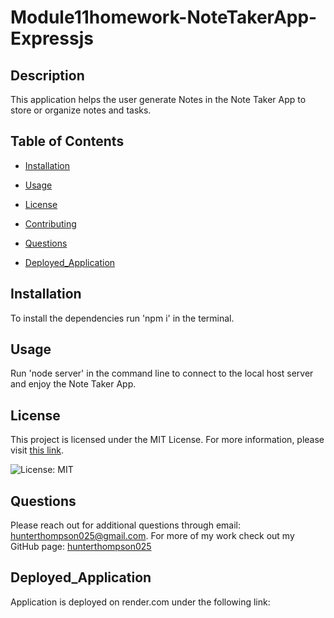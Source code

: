 # Module11homework-NoteTakerApp-Expressjs

## Description

This application helps the user generate Notes in the Note Taker App to store or organize notes and tasks.

## Table of Contents

* [Installation](#installation)

* [Usage](#usage)

* [License](#license)

* [Contributing](#contributing)

* [Questions](#questions)

* [Deployed_Application](#deployed_application)

## Installation

To install the dependencies run 'npm i' in the terminal.

## Usage

Run 'node server' in the command line to connect to the local host server and enjoy the Note Taker App. 

## License

This project is licensed under the MIT License. For more information, please visit [this link](https://opensource.org/licenses/MIT).
  
![License: MIT](https://img.shields.io/badge/License-MIT-yellow.svg)

## Questions

Please reach out for additional questions through email: hunterthompson025@gmail.com. For more of my work check out my GitHub page: [hunterthompson025](https://github.com/hunterthompson025)

## Deployed_Application

Application is deployed on render.com under the following link: